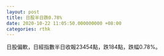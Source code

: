 ```yaml
---
layout: post
title: 日股半日跌0.78%
date: 2020-10-22 11:05:50.000000000 +08:00
categories: rthk
---
```


日股偏軟，日經指數半日收報23454點，跌184點，跌幅0.78%。
